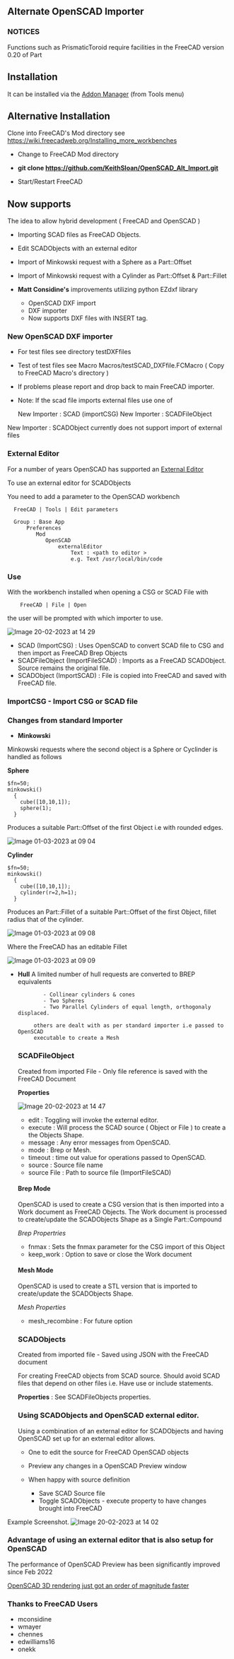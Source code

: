 ## Alternate OpenSCAD Importer

### NOTICES

Functions such as PrismaticToroid require facilities in the FreeCAD version 0.20 of Part

## Installation

It can be installed via the [Addon Manager](https://github.com/FreeCAD/FreeCAD-addons) (from Tools menu)


## Alternative Installation

Clone into FreeCAD's Mod directory see https://wiki.freecadweb.org/Installing_more_workbenches

   * Change to FreeCAD Mod directory
   * **git clone https://github.com/KeithSloan/OpenSCAD_Alt_Import.git**

* Start/Restart FreeCAD

## Now supports 

The idea to allow hybrid development ( FreeCAD and OpenSCAD )

* Importing SCAD files as FreeCAD Objects.
* Edit SCADObjects with an external editor
   
* Import of Minkowski request with a Sphere as a Part::Offset
* Import of Minkowski request with a Cylinder as Part::Offset & Part::Fillet

* **Matt Considine's** improvements utilizing python EZdxf library 
 
  * OpenSCAD DXF import
  * DXF importer
  * Now supports DXF files with INSERT tag.
  
  
### New OpenSCAD DXF importer 
  
  * For test files see directory testDXFfiles
  * Test of test files see Macro Macros/testSCAD_DXFfile.FCMacro
    ( Copy to FreeCAD Macro's directory )
  * If problems please report and drop back to main FreeCAD importer.
  * Note: If the scad file imports external files use one of
  
      New Importer : SCAD (importCSG)
      New Importer : SCADFileObject
      
  New Importer : SCADObject currently does not support import of external files    

### External Editor
  
  For a number of years OpenSCAD has supported an [External Editor](https://en.wikibooks.org/wiki/OpenSCAD_User_Manual/Using_an_external_Editor_with_OpenSCAD)
  
  To use an external editor for SCADObjects
  
  You need to add a parameter to the OpenSCAD workbench
  
      FreeCAD | Tools | Edit parameters
  
      Group : Base App
          Preferences
             Mod
                OpenSCAD
                    externalEditor
                        Text : <path to editor > 
                        e.g. Text /usr/local/bin/code

### Use

With the workbench installed when opening a CSG or SCAD File with 


        FreeCAD | File | Open 

the user will be prompted with which importer to use.

![Image 20-02-2023 at 14 29](https://user-images.githubusercontent.com/2291247/220134298-944e8fe6-4ac6-4db7-b072-fe257e0b0905.jpg)

  * SCAD (ImportCSG)                : Uses OpenSCAD to convert SCAD file to CSG and then import as FreeCAD Brep Objects
  * SCADFileObject (ImportFileSCAD) : Imports as a FreeCAD SCADObject. Source remains the original file.
  * SCADObject (ImportSCAD)         : File is copied into FreeCAD and saved with FreeCAD file.
                        
  ### ImportCSG - Import CSG or SCAD file
  
  ### Changes from standard Importer

* **Minkowski**

Minkowski requests where the second object is a Sphere or Cyclinder is handled as follows

  **Sphere**
  
    $fn=50;
    minkowski()
      {
        cube([10,10,1]);
        sphere(1);
      }
    
Produces a suitable Part::Offset of the first Object i.e with rounded edges.

  ![Image 01-03-2023 at 09 04](https://user-images.githubusercontent.com/2291247/222143274-c61341f5-09ff-4485-8d94-7bdbba79f34d.jpg)

  **Cylinder**
  
    $fn=50;
    minkowski()
      {
        cube([10,10,1]);
        cylinder(r=2,h=1);
      }
      
Produces an Part::Fillet of a suitable Part::Offset of the first Object, fillet radius that of the cylinder.

![Image 01-03-2023 at 09 08](https://user-images.githubusercontent.com/2291247/222143356-2da246cf-095b-4257-af55-a2f05e0b55a6.jpg)

Where the FreeCAD has an editable Fillet

![Image 01-03-2023 at 09 09](https://user-images.githubusercontent.com/2291247/222143386-8ac5e8c4-a505-4f35-9fd6-e12202afd7ed.jpg)


* **Hull** A limited number of hull requests are converted to BREP equivalents
              
              - Collinear cylinders & cones
              - Two Spheres
              - Two Parallel Cylinders of equal length, orthogonaly displaced.
               
           others are dealt with as per standard importer i.e passed to OpenSCAD
           executable to create a Mesh
           
          
  
  ### SCADFileObject
  
  Created from imported File - Only file reference is saved with the FreeCAD Document
  
  **Properties**
  
  ![Image 20-02-2023 at 14 47](https://user-images.githubusercontent.com/2291247/220137934-2fa7cfc5-23aa-4e03-9130-b9ba89fb133c.jpg)
  
  * edit        : Toggling will invoke the external editor.
  * execute     : Will process the SCAD source ( Object or File ) to create a the Objects Shape.
  * message     : Any error messages from OpenSCAD.
  * mode        : Brep or Mesh.
  * timeout     : time out value for operations passed to OpenSCAD.
  * source      : Source file name
  * source File : Path to source file (ImportFileSCAD)
  
  #### Brep Mode
  
  OpenSCAD is used to create a CSG version that is then imported into a Work document as FreeCAD Objects.
  The Work document is processed to create/update the SCADObjects Shape as a Single Part::Compound
  
  *Brep Propertries*
  
  * fnmax     : Sets the fnmax parameter for the CSG import of this Object
  * keep_work : Option to save or close the Work document
  
  #### Mesh Mode
  
  OpenSCAD is used to create a STL version that is imported to create/update the SCADObjects Shape.
  
  *Mesh Properties*
  
  * mesh_recombine : For future option
    
  ### SCADObjects
  
  Created from imported file - Saved using JSON with the FreeCAD document
  
  For creating FreeCAD objects from SCAD source. 
  Should avoid SCAD files that depend on other files i.e. Have use or include statements.
  
  **Properties** : See SCADFileObjects properties.
  
  ### Using SCADObjects and OpenSCAD external editor.
  
  Using a combination of an external editor for SCADObjects and having OpenSCAD set up for an external editor allows.
  
  * One to edit the source for FreeCAD OpenSCAD objects
  * Preview any changes in a OpenSCAD Preview window
  * When happy with source definition
  
    * Save SCAD Source file
    * Toggle SCADObjects - execute property to have changes brought into FreeCAD

Example Screenshot.
![Image 20-02-2023 at 14 02](https://user-images.githubusercontent.com/2291247/220147105-8689b944-315c-47cc-92f7-c3806b088177.jpg)

### Advantage of using an external editor that is also setup for OpenSCAD

The performance of OpenSCAD Preview has been significantly improved since Feb 2022

[OpenSCAD 3D rendering just got an order of magnitude faster](https://ochafik.com/jekyll/update/2022/02/09/openscad-fast-csg-contibution.html)

                      
### Thanks to FreeCAD Users

* mconsidine
* wmayer
* chennes
* edwilliams16
* onekk

